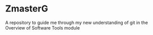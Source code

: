 # ZmasterG
A repository to guide me through my new understanding of git in the Overview of Software Tools module 
